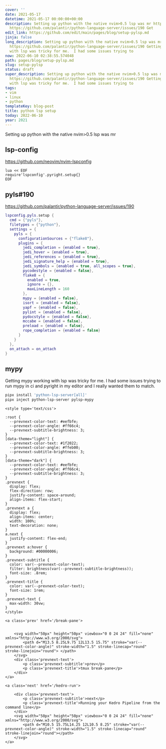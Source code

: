 ```yaml
---
cover: ''
date: 2021-05-17
datetime: 2021-05-17 00:00:00+00:00
description: Setting up python with the native nvim>0.5 lsp was mr https://github.com/neovim/nvim-lspconfig
  https://github.com/palantir/python-language-server/issues/190 Get
edit_link: https://github.com/edit/main/pages/blog/setup-pylsp.md
jinja: false
long_description: Setting up python with the native nvim>0.5 lsp was mr https://github.com/neovim/nvim-lspconfig
  https://github.com/palantir/python-language-server/issues/190 Getting mypy working
  with lsp was tricky for me.  I had some issues trying to
now: 2022-06-10 02:38:55.574048
path: pages/blog/setup-pylsp.md
slug: setup-pylsp
status: draft
super_description: Setting up python with the native nvim>0.5 lsp was mr https://github.com/neovim/nvim-lspconfig
  https://github.com/palantir/python-language-server/issues/190 Getting mypy working
  with lsp was tricky for me.  I had some issues trying to
tags:
- vim
- linux
- python
templateKey: blog-post
title: python lsp setup
today: 2022-06-10
year: 2021
---
```


Setting up python with the native nvim>0.5 lsp was mr


## lsp-config

https://github.com/neovim/nvim-lspconfig

``` vim
lua << EOF
require'lspconfig'.pyright.setup{}
EOF
```

## pyls#190

https://github.com/palantir/python-language-server/issues/190

``` lua
lspconfig.pyls.setup {
  cmd = {"pyls"},
  filetypes = {"python"},
  settings = {
    pyls = {
      configurationSources = {"flake8"},
      plugins = {
        jedi_completion = {enabled = true},
        jedi_hover = {enabled = true},
        jedi_references = {enabled = true},
        jedi_signature_help = {enabled = true},
        jedi_symbols = {enabled = true, all_scopes = true},
        pycodestyle = {enabled = false},
        flake8 = {
          enabled = true,
          ignore = {},
          maxLineLength = 160
        },
        mypy = {enabled = false},
        isort = {enabled = false},
        yapf = {enabled = false},
        pylint = {enabled = false},
        pydocstyle = {enabled = false},
        mccabe = {enabled = false},
        preload = {enabled = false},
        rope_completion = {enabled = false}
      }
    }
  },
  on_attach = on_attach
}
```


## mypy

Getting mypy working with lsp was tricky for me.  I had some issues trying to
run mypy in ci and pyright in my editor and I really wanted them to match.

``` bash
pipx install 'python-lsp-server[all]'
pipx inject python-lsp-server pylsp-mypy
```
<div class='prevnext'>

    <style type='text/css'>

    :root {
      --prevnext-color-text: #eefbfe;
      --prevnext-color-angle: #ff66c4;
      --prevnext-subtitle-brightness: 3;
    }
    [data-theme="light"] {
      --prevnext-color-text: #1f2022;
      --prevnext-color-angle: #ffeb00;
      --prevnext-subtitle-brightness: 3;
    }
    [data-theme="dark"] {
      --prevnext-color-text: #eefbfe;
      --prevnext-color-angle: #ff66c4;
      --prevnext-subtitle-brightness: 3;
    }
    .prevnext {
      display: flex;
      flex-direction: row;
      justify-content: space-around;
      align-items: flex-start;
    }
    .prevnext a {
      display: flex;
      align-items: center;
      width: 100%;
      text-decoration: none;
    }
    a.next {
      justify-content: flex-end;
    }
    .prevnext a:hover {
      background: #00000006;
    }
    .prevnext-subtitle {
      color: var(--prevnext-color-text);
      filter: brightness(var(--prevnext-subtitle-brightness));
      font-size: .8rem;
    }
    .prevnext-title {
      color: var(--prevnext-color-text);
      font-size: 1rem;
    }
    .prevnext-text {
      max-width: 30vw;
    }
    </style>
    
    <a class='prev' href='/break-pane'>
    

        <svg width="50px" height="50px" viewbox="0 0 24 24" fill="none" xmlns="http://www.w3.org/2000/svg">
            <path d="M13.5 8.25L9.75 12L13.5 15.75" stroke="var(--prevnext-color-angle)" stroke-width="1.5" stroke-linecap="round" stroke-linejoin="round"> </path>
        </svg>
        <div class='prevnext-text'>
            <p class='prevnext-subtitle'>prev</p>
            <p class='prevnext-title'>tmux break-pane</p>
        </div>
    </a>
    
    <a class='next' href='/kedro-run'>
    
        <div class='prevnext-text'>
            <p class='prevnext-subtitle'>next</p>
            <p class='prevnext-title'>Running your Kedro Pipeline from the command line</p>
        </div>
        <svg width="50px" height="50px" viewbox="0 0 24 24" fill="none" xmlns="http://www.w3.org/2000/svg">
            <path d="M10.5 15.75L14.25 12L10.5 8.25" stroke="var(--prevnext-color-angle)" stroke-width="1.5" stroke-linecap="round" stroke-linejoin="round"></path>
        </svg>
    </a>
  </div>